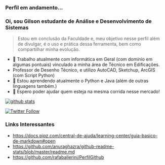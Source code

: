 ### Perfil em andamento...

### Oi, sou Gilson estudante de Análise e Desenvolvimento de Sistemas
> Estou em conclusão da Faculdade e, meu objetivo nesse perfil além de divulgar, é o uso e prática dessa ferramenta, bem como compartilhar minha evolução.


- 🔭 Trabalho atualmente com informática em Geral (com domínio em algumas pontuais) vinculado a minha área de Técnico em Edificações.
- Professor de Desenho Técnico, e utilizo AutoCAD, Sketchup, ArcGIS (com Script Python)
- 🌱 Estou aprendendo atualmente o Python e Java (além de outras linguagens também.)
- 👯 Espero poder ajudar quem esteja na mesma corrida nesse mercado!


[![ github stats](https://github-readme-stats.vercel.app/api?username=GilsonTecSYS&show_icons=true&title_color=fff&icon_color=79ff97&text_color=9f9f9f&bg_color=151515&count_private=true)](https://github.com/GilsonTecSYS)

[![Twitter Follow](https://img.shields.io/twitter/follow/GilsonsTecSYS?style=social)](https://twitter.com/intent/follow?screen_name=Gilson_Silva) 



### Links Interessantes
* https://docs.pipz.com/central-de-ajuda/learning-center/guia-basico-de-markdown#open
* https://github.com/anuraghazra/github-readme-stats/blob/master/readme.md
* https://github.com/rafaballerini/PerfilGithub


